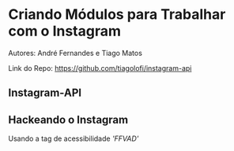 # Criando Módulos para Trabalhar com o Instagram

Autores: André Fernandes e Tiago Matos

Link do Repo: https://github.com/tiagolofi/instagram-api

## Instagram-API

## Hackeando o Instagram

Usando a tag de acessibilidade _'FFVAD'_
